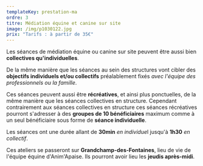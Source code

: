 ```yaml
---
templateKey: prestation-ma
ordre: 3
titre: Médiation équine et canine sur site
image: /img/p1030122.jpg
prix: "Tarifs : à partir de 35€"
---
```

Les séances de médiation équine ou canine sur site peuvent être aussi bien **collectives qu'individuelles**.

De la même manière que les séances au sein des structures vont cibler des **objectifs individuels et/ou collectifs** préalablement fixés *avec l'équipe des professionnels ou la famille*.

Ces séances peuvent aussi être **récréatives**, et ainsi plus ponctuelles, de la même manière que les séances collectives en structure. Cependant contrairement aux séances collectives en structure ces séances récréatives pourront s'adresser à des **groupes de 10 bénéficiaires** maximum comme à un seul bénéficiaire sous forme de **séance individuelle**.

Les séances ont une durée allant de **30min** *en individue*l jusqu'à **1h30** *en collectif*.

Ces ateliers se passeront sur **Grandchamp-des-Fontaines**, lieu de vie de l'équipe équine d'Anim'Apaise. Ils pourront avoir lieu les **jeudis après-midi**.